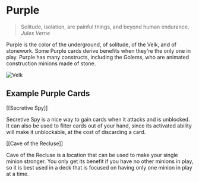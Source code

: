 # Purple

> Solitude, isolation, are painful things, and beyond human endurance.
> <cite>Jules Verne</cite>

Purple is the color of the underground, of solitude, of the Velk, and of stonework. Some Purple cards derive benefits
when they're the only one in play. Purple has many constructs, including the Golems, who are animated construction minions made of stone.

![Velk](https://s3.amazonaws.com/assets1.orbsccg.com/prod/cards/art/169X.jpg)

## Example Purple Cards

[[Secretive Spy]]

Secretive Spy is a nice way to gain cards when it attacks and is unblocked. It can also be used to filter cards out
of your hand, since its activated ability will make it unblockable, at the cost of discarding a card.

[[Cave of the Recluse]]

Cave of the Recluse is a location that can be used to make your single minion stronger. You only get its benefit
if you have no other minions in play, so it is best used in a deck that is focused on having only one minion in play at a time.
